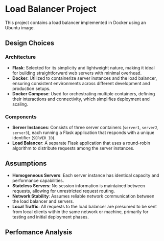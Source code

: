 # Load Balancer Project

This project contains a load balancer implemented in Docker using an Ubuntu image.

## Design Choices
### Architecture
- **Flask**: Selected for its simplicity and lightweight nature, making it ideal for building straightforward web servers with minimal overhead.
- **Docker**: Utilized to containerize server instances and the load balancer, ensuring consistent environments across different development and production setups.
- **Docker Compose**: Used for orchestrating multiple containers, defining their interactions and connectivity, which simplifies deployment and scaling.

### Components
- **Server Instances**: Consists of three server containers (`server1`, `server2`, `server3`), each running a Flask application that responds with a unique identifier (`SERVER_ID`).
- **Load Balancer**: A separate Flask application that uses a round-robin algorithm to distribute requests among the server instances.

## Assumptions
- **Homogeneous Servers**: Each server instance has identical capacity and performance capabilities.
- **Stateless Servers**: No session information is maintained between requests, allowing for unrestricted request routing.
- **Network Stability**: Assumes reliable network communication between the load balancer and servers.
- **Local Traffic**: All requests to the load balancer are presumed to be sent from local clients within the same network or machine, primarily for testing and initial deployment phases.

## Perfomance Analysis
